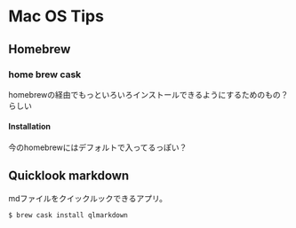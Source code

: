 # Mac OS Tips
## Homebrew
### home brew cask
homebrewの経由でもっといろいろインストールできるようにするためのもの？らしい
#### Installation
今のhomebrewにはデフォルトで入ってるっぽい？
## Quicklook markdown
mdファイルをクイックルックできるアプリ。
```bash
$ brew cask install qlmarkdown
```
